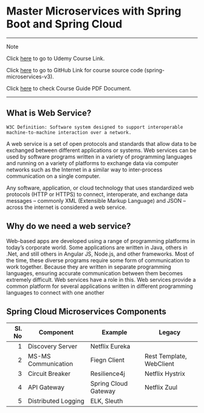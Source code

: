 # Master Microservices with Spring Boot and Spring Cloud
---
> [!NOTE]
>
> Click [here](https://questglobal.udemy.com/course/microservices-with-spring-boot-and-spring-cloud) to go to Udemy Course Link.
>
> Click [here](https://github.com/in28minutes/spring-microservices-v3) to go to GitHub Link for course source code (spring-microservices-v3).
>
> Click [here](files/Spring-Microservices-CourseGuide.pdf) to check Course Guide PDF Document.

---
## What is Web Service?
```
W3C Definition: Software system designed to support interoperable machine-to-machine interaction over a network.
```

A web service is a set of open protocols and standards that allow data to be exchanged between different applications or systems. Web services can be used by software programs written in a variety of programming languages and running on a variety of platforms to exchange data via computer networks such as the Internet in a similar way to inter-process communication on a single computer.

Any software, application, or cloud technology that uses standardized web protocols (HTTP or HTTPS) to connect, interoperate, and exchange data messages – commonly XML (Extensible Markup Language) and JSON – across the internet is considered a web service.

## Why do we need a web service?
Web-based apps are developed using a range of programming platforms in today’s corporate world. Some applications are written in Java, others in .Net, and still others in Angular JS, Node.js, and other frameworks. Most of the time, these diverse programs require some form of communication to work together. Because they are written in separate programming languages, ensuring accurate communication between them becomes extremely difficult. Web services have a role in this. Web services provide a common platform for several applications written in different programming languages to connect with one another

## Spring Cloud Microservices Components
| Sl. No | Component | Example | Legacy
|-----:|-----------|----------|--------|
|     1| Discovery Server| Netflix Eureka| |
|     2| MS-MS Communication    | Fiegn Client | Rest Template, WebClient |
|     3| Circuit Breaker       | Resilience4j | Netflix Hystrix|
| 4 | API Gateway | Spring Cloud Gateway | Netflix Zuul |
| 5 | Distributed Logging | ELK, Sleuth | |
